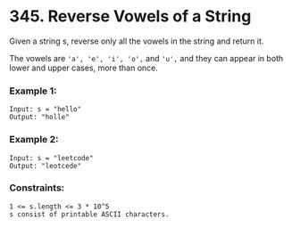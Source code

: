 # 345. Reverse Vowels of a String

Given a string s, reverse only all the vowels in the string and return it.

The vowels are ```'a', 'e', 'i', 'o',``` and ```'u',``` and they can appear in both lower and upper cases, more than once.

 

### Example 1:
```
Input: s = "hello"
Output: "holle"
```
### Example 2:
```
Input: s = "leetcode"
Output: "leotcede"
```
 

### Constraints:
```
1 <= s.length <= 3 * 10^5
s consist of printable ASCII characters.
```
